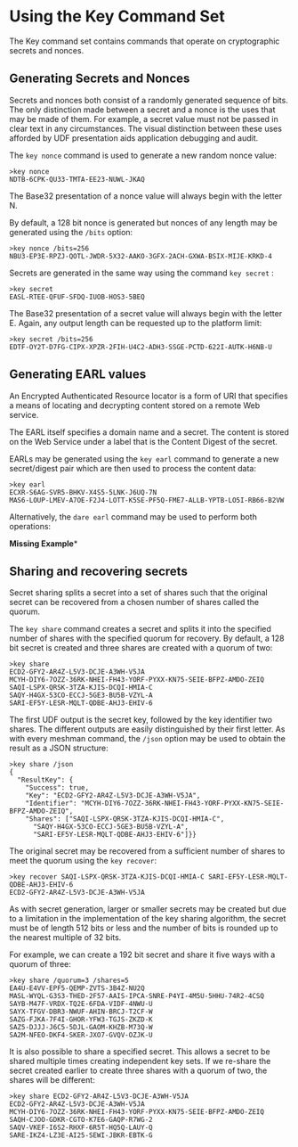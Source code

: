 
# Using the Key Command Set

The Key command set contains commands that operate on cryptographic secrets and
nonces.

## Generating Secrets and Nonces

Secrets and nonces both consist of a randomly generated sequence of bits. The
only distinction made between a secret and a nonce is the uses that may be 
made of them. For example, a secret value must not be passed in clear text in 
any circumstances. The visual distinction between these uses afforded by UDF 
presentation aids application debugging and audit.

The `key nonce` command is used to generate a new random nonce value:


````
>key nonce
NDTB-6CPK-QU33-TMTA-EE23-NUWL-JKAQ
````

The Base32 presentation of a nonce value will always begin with the letter N.

By default, a 128 bit nonce is generated but nonces of any length may be
generated using the `/bits` option:


````
>key nonce /bits=256
NBU3-EP3E-RPZJ-QOTL-JWDR-5X32-AAKO-3GFX-2ACH-GXWA-BSIX-MIJE-KRKD-4
````

Secrets are generated in the same way using the command `key secret` :


````
>key secret
EASL-RTEE-QFUF-SFDQ-IUOB-HOS3-5BEQ
````

The Base32 presentation of a secret value will always begin with the letter E.
Again, any output length can be requested up to the platform limit:


````
>key secret /bits=256
EDTF-OY2T-D7FG-CIPX-XPZR-2FIH-U4C2-ADH3-SSGE-PCTD-622I-AUTK-H6NB-U
````

## Generating EARL values

An Encrypted Authenticated Resource locator is a form of URI that specifies 
a means of locating and decrypting content stored on a remote Web service.

The EARL itself specifies a domain name and a secret. The content is stored
on the Web Service under a label that is the Content Digest of the secret.

EARLs may be generated using the `key earl` command to generate
a new secret/digest pair which are then used to process the content data:


````
>key earl
ECXR-S6AG-SVR5-BHKV-X4S5-5LNK-J6UQ-7N
MAS6-LOUP-LMEV-A7OE-F2J4-LOTT-K5SE-PF5Q-FME7-ALLB-YPTB-LO5I-RB66-B2VW
````

Alternatively, the `dare earl` command may be used to perform both operations:

**Missing Example***

## Sharing and recovering secrets

Secret sharing splits a secret into a set of shares such that the original
secret can be recovered from a chosen number of shares called the quorum.

The `key share` command creates a secret and splits it into the specified
number of shares with the specified quorum for recovery. By default, a 128
bit secret is created and three shares are created with a quorum of two:


````
>key share
ECD2-GFY2-AR4Z-L5V3-DCJE-A3WH-V5JA
MCYH-DIY6-7OZZ-36RK-NHEI-FH43-YORF-PYXX-KN75-SEIE-BFPZ-AMDO-ZEIQ
SAQI-LSPX-QRSK-3TZA-KJIS-DCQI-HMIA-C
SAQY-H4GX-53CO-ECCJ-5GE3-BU5B-VZYL-A
SARI-EF5Y-LESR-MQLT-QDBE-AHJ3-EHIV-6
````

The first UDF output is the secret key, followed by the key identifier 
two shares. The different outputs are easily distinguished by their first 
letter. As with every meshman command, the `/json` option may be used to 
obtain the result as a JSON structure:


````
>key share /json
{
  "ResultKey": {
    "Success": true,
    "Key": "ECD2-GFY2-AR4Z-L5V3-DCJE-A3WH-V5JA",
    "Identifier": "MCYH-DIY6-7OZZ-36RK-NHEI-FH43-YORF-PYXX-KN75-SEIE-BFPZ-AMDO-ZEIQ",
    "Shares": ["SAQI-LSPX-QRSK-3TZA-KJIS-DCQI-HMIA-C",
      "SAQY-H4GX-53CO-ECCJ-5GE3-BU5B-VZYL-A",
      "SARI-EF5Y-LESR-MQLT-QDBE-AHJ3-EHIV-6"]}}
````

The original secret may be recovered from a sufficient number of shares to
meet the quorum using the `key recover`:


````
>key recover SAQI-LSPX-QRSK-3TZA-KJIS-DCQI-HMIA-C SARI-EF5Y-LESR-MQLT-QDBE-AHJ3-EHIV-6
ECD2-GFY2-AR4Z-L5V3-DCJE-A3WH-V5JA
````

As with secret generation, larger or smaller secrets may be created but due
to a limitation in the implementation of the key sharing algorithm, the secret 
must be of length 512 bits or less and the number of bits is rounded up to
the nearest multiple of 32 bits.

For example, we can create a 192 bit secret and share it five ways with a quorum
of three:


````
>key share /quorum=3 /shares=5
EA4U-E4VV-EPF5-QEMP-ZVTS-3B4Z-NU2Q
MASL-WYQL-G3S3-THED-2F57-AAIS-IPCA-SNRE-P4YI-4M5U-5HHU-74R2-4CSQ
SAYB-M47F-VRDX-TQ2E-6FDA-VIDF-4NWU-U
SAYX-TFGV-DBR3-NWUF-AHIN-BRCJ-T2CF-W
SAZG-FJKA-7F4I-GHOR-YFW3-TGJS-ZKZD-K
SAZ5-DJJJ-J6C5-5DJL-GAOM-KHZB-M73Q-W
SA2M-NFEO-DKF4-SKER-JXO7-GVQV-OZJK-U
````

It is also possible to share a specified secret. This allows a secret to be 
shared multiple times creating independent key sets. If we re-share the secret
created earlier to create three shares with a quorum of two, the shares will
be different:


````
>key share ECD2-GFY2-AR4Z-L5V3-DCJE-A3WH-V5JA
ECD2-GFY2-AR4Z-L5V3-DCJE-A3WH-V5JA
MCYH-DIY6-7OZZ-36RK-NHEI-FH43-YORF-PYXX-KN75-SEIE-BFPZ-AMDO-ZEIQ
SAQH-CJOO-GDKR-CGTO-K7E6-GAQP-R7WG-2
SAQV-VKEF-I6S2-RHXF-6R5T-HQ5Q-LAUY-Q
SARE-IKZ4-LZ3E-AI25-SEWI-JBKR-EBTK-G
````

